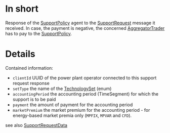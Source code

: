 # In short

Response of the [SupportPolicy](../Agents/SupportPolicy.md) agent to the [SupportRequest](./SupportRequestData.md) message it received.
In case, the payment is negative, the concerned [AggregatorTrader](../Agents/AggregatorTrader.md) has to pay to the [SupportPolicy](../Agents/SupportPolicy.md).

# Details

Contained information:

* `clientId` UUID of the power plant operator connected to this support request response
* `setType` the name of the [TechnologySet](./TechnologySet) (enum)
* `accountingPeriod` the accounting period (TimeSegment) for which the support is to be paid
* `payment` the amount of payment for the accounting period
* `marketPremium` the market premium for the accounting period - for energy-based market premia only (`MPFIX`, `MPVAR` and `CFD`).

see also [SupportRequestData](./SupportRequestData.md)
